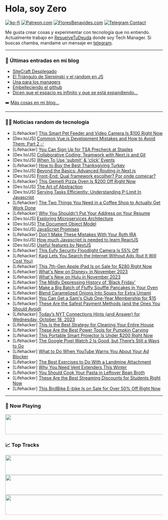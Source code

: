 # Hola, soy Zero

[![ko-fi](https://ko-fi.com/img/githubbutton_sm.svg)](https://ko-fi.com/J3J4N0LUK)
[![Patreon.com](https://img.shields.io/endpoint.svg?url=https%3A%2F%2Fshieldsio-patreon.vercel.app%2Fapi%3Fusername%3Dzerodragon%26type%3Dpatrons&style=for-the-badge)](https://patreon.com/zerodragon)
[![FloresBenavides.com](https://img.shields.io/website?down_message=oops&label=MiBlog&style=for-the-badge&up_message=online&url=https%3A%2F%2Ffloresbenavides.com)](https://floresbenavides.com)
[![Telegram Contact](https://img.shields.io/badge/escr%C3%ADbeme-ZeroDragon-%2326A5E4?style=for-the-badge&logo=telegram)](https://t.me/zerodragon)

Me gusta crear cosas y experimentar con tecnología que no entiendo.
Actualmente trabajo en [ResuelveTuDeuda](http://github.com/resuelve) donde soy Tech Manager.
Si buscas chamba, mandame un mensaje en [telegram](https://t.me/zerodragon).

---

### 📕 Últimas entradas en mi blog
<!-- BLOG-POST-LIST:START -->
- [SiteCraft Desplegado](https://floresbenavides.com/sitecraft-desplegado/)
- [El Triángulo de Sierpinski y el random en JS](https://floresbenavides.com/el-triangulo-de-sierpinski-y-el-random-en-js/)
- [Una para los managers](https://floresbenavides.com/una-para-los-managers/)
- [Embelleciendo el github](https://floresbenavides.com/embelleciendo-el-github/)
- [Dicen que el espacio es infinito y que se está expandiendo…](https://floresbenavides.com/dicen-que-el-espacio-es-infinito-y-que-se-esta-expandiendo/)
<!-- BLOG-POST-LIST:END -->

➡️ [Más cosas en mi blog...](https://floresbenavides.com)

---

### 👨‍💻 Noticias random de tecnología
<!-- TECH-POSTS:START -->
- [Lifehacker] [This Smart Pet Feeder and Video Camera Is $100 Right Now](https://lifehacker.com/this-smart-pet-feeder-and-video-camera-is-100-right-no-1850931294)
- [Dev.to/JS] [Common Vue.js Development Mistakes and How to Avoid Them: Part 2 ✅](https://dev.to/obiwanpelosi/common-vuejs-development-mistakes-and-how-to-avoid-them-part-2-4hco)
- [Lifehacker] [You Can Sign Up for TSA Precheck at Staples](https://lifehacker.com/where-to-sign-up-for-tsa-precheck-1850937513)
- [Dev.to/JS] [Collaborative Coding: Teamwork with Next.js and Git](https://dev.to/rowsanali/collaborative-coding-teamwork-with-nextjs-and-git-5e6m)
- [Dev.to/JS] [When To Use &#39;submit&#39; &amp; &#39;click&#39; Events](https://dev.to/tmarku4/when-to-use-submit-click-events-1fpj)
- [Lifehacker] [How to Buy the Best Thanksgiving Turkey](https://lifehacker.com/how-to-buy-the-best-thanksgivign-turkey-1849728686)
- [Dev.to/JS] [Beyond the Basics: Advanced Routing in Next.js](https://dev.to/rowsanali/beyond-the-basics-advanced-routing-in-nextjs-1gml)
- [Dev.to/JS] [Front-End: Qual framework escolher? Por onde começar?](https://dev.to/raynneandrade/front-end-qual-framework-escolher-por-onde-comecar-1e2p)
- [Lifehacker] [This Gemelli Pizza Oven Is $200 Off Right Now](https://lifehacker.com/this-gemelli-pizza-oven-is-200-off-right-now-1850931455)
- [Dev.to/JS] [The Art of Abstraction](https://dev.to/shokuninja/the-art-of-abstraction-20g)
- [Dev.to/JS] [Serving Tasks Efficiently: Understanding P-Limit In Javascript](https://dev.to/doziestar/serving-tasks-efficiently-understanding-p-limit-in-javascript-4m0m)
- [Lifehacker] [The Two Things You Need in a Coffee Shop to Actually Get Work Done](https://lifehacker.com/the-two-things-you-need-in-a-coffee-shop-to-actually-ge-1850937465)
- [Lifehacker] [Why You Shouldn&#39;t Put Your Address on Your Resume](https://lifehacker.com/stop-putting-your-address-on-your-resume-1849899579)
- [Dev.to/JS] [Exploring Microservices Architecture](https://dev.to/the_emmanuel_ao/exploring-microservices-architecture-5hk2)
- [Dev.to/JS] [The Document Object Model](https://dev.to/ianafrankel/the-document-object-model-1bbn)
- [Dev.to/JS] [JavaScript Promises](https://dev.to/umahichristopher/javascript-promises-f0i)
- [Lifehacker] [Don&#39;t Make These Mistakes With Your Roth IRA](https://lifehacker.com/common-roth-ira-mistakes-1850935007)
- [Dev.to/JS] [How much Javascript is needed to learn ReactJS](https://dev.to/harshal255/dont-overwhelm-to-learn-javascript-alp)
- [Dev.to/JS] [Useful features by NextJS](https://dev.to/harshal255/useful-features-by-nextjs-3cp9)
- [Lifehacker] [This Eufy Security Floodlight Camera Is 55% Off](https://lifehacker.com/this-eufy-security-floodlight-camera-is-55-off-1850937543)
- [Lifehacker] [Kagi Lets You Search the Internet Without Ads &lpar;but It Will Cost You&rpar;](https://lifehacker.com/kagi-paid-search-engine-review-1850936944)
- [Lifehacker] [This 7th-Gen Apple iPad Is on Sale for $280 Right Now](https://lifehacker.com/this-7th-gen-apple-ipad-is-on-sale-for-280-right-now-1850931256)
- [Lifehacker] [What&#39;s New on Disney+ in November 2023](https://lifehacker.com/new-on-disney-plus-in-november-2023-1850935611)
- [Lifehacker] [What&#39;s New on Hulu in November 2023](https://lifehacker.com/new-on-hulu-november-2023-1850935764)
- [Lifehacker] [The Mildly Depressing History of &#39;Black Friday&#39;](https://lifehacker.com/the-mildly-depressing-history-of-black-friday-1850935779)
- [Lifehacker] [Make a Big Batch of Fluffy Soufflé Pancakes in Your Oven](https://lifehacker.com/make-a-big-batch-of-fluffy-souffle-pancakes-in-your-ove-1850935544)
- [Lifehacker] [Blend Caramelized Onions Into Soups for Extra Umami](https://lifehacker.com/blend-caramelized-onions-into-soups-for-extra-umami-1850935632)
- [Lifehacker] [You Can Get a Sam&#39;s Club One-Year Membership for $15](https://lifehacker.com/you-can-get-a-sams-club-one-year-membership-for-15-1850935326)
- [Lifehacker] [These Are the Safest Payment Methods &lpar;and the Ones You Should Avoid&rpar;](https://lifehacker.com/safest-payment-methods-1850934063)
- [Lifehacker] [Today’s NYT Connections Hints &lpar;and Answer&rpar; for Wednesday, October 18, 2023](https://lifehacker.com/nyt-connections-answer-today-october-18-2023-1850933341)
- [Lifehacker] [This Is the Best Strategy for Cleaning Your Entire House](https://lifehacker.com/this-is-the-best-strategy-for-cleaning-your-entire-hous-1850933885)
- [Lifehacker] [These Are the Best Power Tools for Pumpkin Carving](https://lifehacker.com/these-are-the-best-power-tools-for-pumpkin-carving-1850932479)
- [Lifehacker] [This Portable Smart Projector Is Under $200 Right Now](https://lifehacker.com/this-portable-smart-projector-is-under-200-right-now-1850919262)
- [Lifehacker] [The Google Pixel Watch 2 Is Good, but There’s Still a Ways to Go](https://lifehacker.com/google-pixel-watch-2-review-1850934602)
- [Lifehacker] [What to Do When YouTube Warns You About Your Ad Blocker](https://lifehacker.com/youtube-ad-blocker-popup-1850934372)
- [Lifehacker] [The Best Exercises to Do With a Landmine Attachment](https://lifehacker.com/9-of-the-best-exercises-to-do-with-the-landmine-attachm-1849442119)
- [Lifehacker] [Why You Need Vent Extenders This Winter](https://lifehacker.com/why-you-need-vent-extenders-this-winter-1850933941)
- [Lifehacker] [You Should Cook Your Pasta in Leftover Bean Broth](https://lifehacker.com/you-should-cook-your-pasta-in-leftover-bean-broth-1850934202)
- [Lifehacker] [These Are the Best Streaming Discounts for Students Right Now](https://lifehacker.com/every-major-streaming-service-that-offers-a-college-dis-1849065322)
- [Lifehacker] [This BirdBike E-bike Is on Sale for Over 50% Off Right Now](https://lifehacker.com/this-birdbike-e-bike-is-on-sale-for-over-50-off-right-1850913618)<!-- TECH-POSTS:END -->

---

### 🎵 Now Playing
<a href="https://spotify-now-playing-dun.vercel.app/now-playing?open"><img src="https://spotify-now-playing-dun.vercel.app/now-playing" width="540" height="64"></a>

### 📈 Top Tracks
<a href="https://spotify-now-playing-dun.vercel.app/top-tracks?i=1&open"><img src="https://spotify-now-playing-dun.vercel.app/top-tracks?i=1" width="540" height="64"></a>
<a href="https://spotify-now-playing-dun.vercel.app/top-tracks?i=2&open"><img src="https://spotify-now-playing-dun.vercel.app/top-tracks?i=2" width="540" height="64"></a>
<a href="https://spotify-now-playing-dun.vercel.app/top-tracks?i=3&open"><img src="https://spotify-now-playing-dun.vercel.app/top-tracks?i=3" width="540" height="64"></a>
